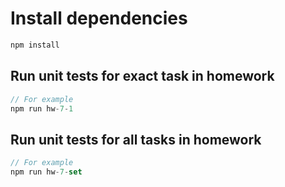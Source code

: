 # Install dependencies

```js
npm install
```

## Run unit tests for exact task in homework

```js
// For example
npm run hw-7-1
```

## Run unit tests for all tasks in homework

```js
// For example
npm run hw-7-set
```
